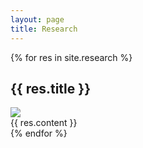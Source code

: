 ```yaml
---
layout: page
title: Research
---
```


<div class="post">
{% for res in site.research %}
    <h2 class="post-title">{{ res.title }}</h2>
    <div class="col-md-4">
      <img src="{{ site.baseurl }}{{ res.image }}" style="border:1px border-color:#000000" />
    </div>
    <div class="col-md-8">
      {{ res.content }}
    </div>
{% endfor %}
</div>
